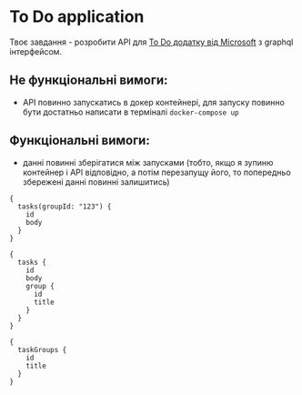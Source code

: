 # To Do application

Твоє завдання - розробити API для [To Do додатку від Microsoft](https://to-do.office.com/) з graphql інтерфейсом.

## Не функціональні вимоги:
- API повинно запускатись в докер контейнері, для запуску повинно бути достатньо написати в терміналі `docker-compose up`

## Функціональні вимоги:
- данні повинні зберігатися між запусками (тобто, якщо я зупиню контейнер і API відповідно, а потім перезапущу його, то попередньо збережені данні повинні залишитись)

```gql
{
  tasks(groupId: "123") {
    id
    body
  }
}
```

```gql
{
  tasks {
    id
    body
    group {
      id
      title
    }
  }
}
```


```gql
{
  taskGroups {
    id
    title
  }
}
```
